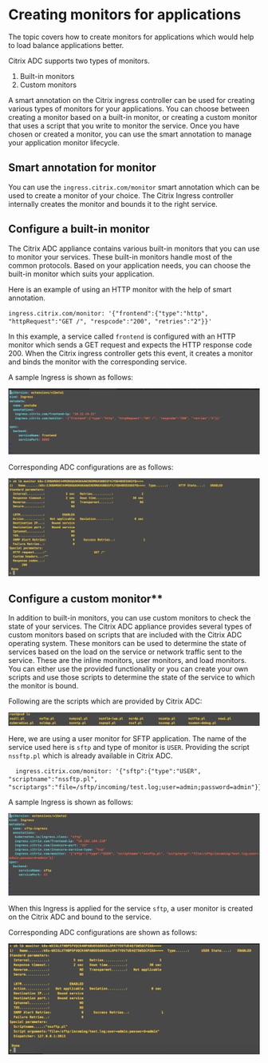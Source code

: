 # Creating monitors for applications

The topic covers how to create monitors for applications which would help to load balance applications better.

Citrix ADC supports two types of monitors.

1. Built-in monitors
2. Custom monitors

A smart annotation on the Citrix ingress controller can be used for creating various types of monitors for your applications. You can choose between creating a monitor based on a built-in monitor, or creating a custom monitor that uses a script that you write to monitor the service. Once you have chosen or created a monitor, you can use the smart annotation to manage your application monitor lifecycle.

## Smart annotation for monitor

You can use the  ```ingress.citrix.com/monitor```  smart annotation which can be used to create a monitor of your choice. The Citrix Ingress controller internally creates the monitor and bounds it to the right service.

## Configure a built-in monitor
  
The Citrix ADC appliance contains various built-in monitors that you can use to monitor your services. These built-in monitors handle most of the common protocols. Based on your application needs, you can choose the built-in monitor which suits your application.

Here is an example of using an HTTP monitor with the help of smart annotation.

```
ingress.citrix.com/monitor: '{"frontend":{"type":"http", "httpRequest":"GET /", "respcode":"200", "retries":"2"}}'
```

In this example, a service called ```frontend``` is configured with an HTTP monitor which sends a GET request and expects the HTTP response code 200. When the Citrix ingress controller gets this event, it creates a monitor and binds the monitor with the corresponding service.

  A sample Ingress is shown as follows:

  ![HttpInline](../media/Http.png)

  Corresponding ADC configurations are as follows:

  ![HttpInlineADC](../media/HttpOutput.png)

## Configure a custom monitor**

In addition to built-in monitors, you can use custom monitors to check the state of your services. The Citrix ADC appliance provides several types of custom monitors based on scripts that are included with the Citrix ADC operating system. These monitors can be used to determine the state of services based on the load on the service or network traffic sent to the service. These are the inline monitors, user monitors, and load monitors. You can either use the provided functionality or you can create your own scripts and use those scripts to determine the state of the service to which the monitor is bound.

Following are the scripts which are provided by Citrix ADC:

  ![CustomMonitor](../media/CustomMonitor.png)

  Here, we are using a user monitor for SFTP application. The name of the service used here is `sftp` and type of monitor is `USER`. Providing the script ```nssftp.pl``` which is already available in Citrix ADC.

  ```
    ingress.citrix.com/monitor: '{"sftp":{"type":"USER", "scriptname":"nssftp.pl", "scriptargs":"file=/sftp/incoming/test.log;user=admin;password=admin"}}'
  ```  

  A sample Ingress is shown as follows:

  ![MonitorIngress](../media/Monitor_ingress.png)
  
  When this Ingress is applied for the service `sftp`, a user monitor is created on the Citrix ADC and bound to the service.  
 
  Corresponding ADC configurations are shown as follows:

  ![MonitorConfig](../media/MonitorOutput.png)
